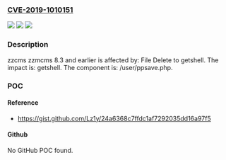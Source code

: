 ### [CVE-2019-1010151](https://cve.mitre.org/cgi-bin/cvename.cgi?name=CVE-2019-1010151)
![](https://img.shields.io/static/v1?label=Product&message=zzmcms&color=blue)
![](https://img.shields.io/static/v1?label=Version&message=n%2Fa&color=blue)
![](https://img.shields.io/static/v1?label=Vulnerability&message=File%20Delete%20to%20getshell&color=brighgreen)

### Description

zzcms zzmcms 8.3 and earlier is affected by: File Delete to getshell. The impact is: getshell. The component is: /user/ppsave.php.

### POC

#### Reference
- https://gist.github.com/Lz1y/24a6368c7ffdc1af7292035dd16a97f5

#### Github
No GitHub POC found.

